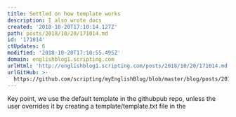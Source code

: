 ```yaml
---
title: Settled on how template works
description: I also wrote docs
created: '2018-10-20T17:10:14.127Z'
path: posts/2018/10/20/171014.md
id: '171014'
ctUpdates: 6
modified: '2018-10-20T17:10:55.495Z'
domain: englishblog1.scripting.com
urlHtml: 'http://englishblog1.scripting.com/posts/2018/10/20/171014.md'
urlGitHub: >-
  https://github.com/scripting/myEnglishBlog/blob/master/blog/posts/2018/10/20/171014.md
---
```

Key point, we use the default template in the githubpub repo, unless the user overrides it by creating a template/template.txt file in the